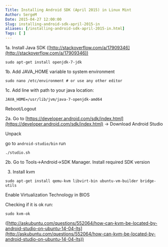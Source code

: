 ```yaml
---
Title: Installing Android SDK (April 2015) in Linux Mint
Author: SergeM
Date: 2015-04-27 12:00:00
Slug: installing-android-sdk-april-2015-in
aliases: [/installing-android-sdk-april-2015-in.html]
Tags: [ ]
---
```




1a. Install Java SDK ([http://stackoverflow.com/a/17909346](http://stackoverflow.com/a/17909346))
```
sudo apt-get install openjdk-7-jdk
```

1b. Add JAVA_HOME variable to system environment 
```
sudo nano /etc/environment # or use any other editor
```

1c. Add line with path to your java location:
```
JAVA_HOME=/usr/lib/jvm/java-7-openjdk-amd64
```

Reboot/Logout

2a. Go to [https://developer.android.com/sdk/index.html](https://developer.android.com/sdk/index.html)
-> Download Android Studio

Unpack

go to `android-studio/bin`
run 
```
./studio.sh
```

2b. Go to Tools->Android->SDK Manager. Install required SDK version 

3. Install kvm
```
sudo apt-get install qemu-kvm libvirt-bin ubuntu-vm-builder bridge-utils
```

Enable Virtualization Technology in BIOS

Checking if it is ok run:
```
sudo kvm-ok
```
([http://askubuntu.com/questions/552064/how-can-kvm-be-located-by-android-studio-on-ubuntu-14-04-lts](http://askubuntu.com/questions/552064/how-can-kvm-be-located-by-android-studio-on-ubuntu-14-04-lts))

